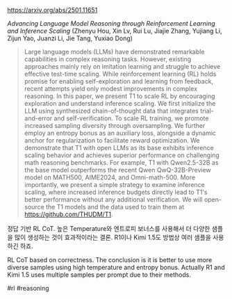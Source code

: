 https://arxiv.org/abs/2501.11651

*Advancing Language Model Reasoning through Reinforcement Learning and Inference Scaling* (Zhenyu Hou, Xin Lv, Rui Lu, Jiajie Zhang, Yujiang Li, Zijun Yao, Juanzi Li, Jie Tang, Yuxiao Dong)

> Large language models (LLMs) have demonstrated remarkable capabilities in complex reasoning tasks. However, existing approaches mainly rely on imitation learning and struggle to achieve effective test-time scaling. While reinforcement learning (RL) holds promise for enabling self-exploration and learning from feedback, recent attempts yield only modest improvements in complex reasoning. In this paper, we present T1 to scale RL by encouraging exploration and understand inference scaling. We first initialize the LLM using synthesized chain-of-thought data that integrates trial-and-error and self-verification. To scale RL training, we promote increased sampling diversity through oversampling. We further employ an entropy bonus as an auxiliary loss, alongside a dynamic anchor for regularization to facilitate reward optimization. We demonstrate that T1 with open LLMs as its base exhibits inference scaling behavior and achieves superior performance on challenging math reasoning benchmarks. For example, T1 with Qwen2.5-32B as the base model outperforms the recent Qwen QwQ-32B-Preview model on MATH500, AIME2024, and Omni-math-500. More importantly, we present a simple strategy to examine inference scaling, where increased inference budgets directly lead to T1's better performance without any additional verification. We will open-source the T1 models and the data used to train them at https://github.com/THUDM/T1.

정답 기반 RL CoT. 높은 Temperature와 엔트로피 보너스를 사용해서 더 다양한 샘플을 많이 생성하는 것이 효과적이라는 결론. R1이나 Kimi 1.5도 방법상 여러 샘플을 사용하긴 하죠.

<english>
RL CoT based on correctness. The conclusion is it is better to use more diverse samples using high temperature and entropy bonus. Actually R1 and Kimi 1.5 uses multiple samples per prompt due to their methods.
</english>

#rl #reasoning 